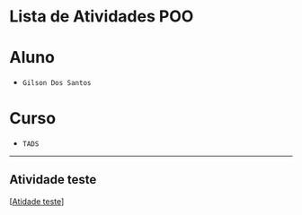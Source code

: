 # Lista de Atividades POO

# Aluno
* `Gilson Dos Santos` 

# Curso
* `TADS`

<hr>

## Atividade teste

[[Atidade teste](https://github.com/gil779023/prog-orient-objt-java-2023/tree/main/Atividades/Atv01)]